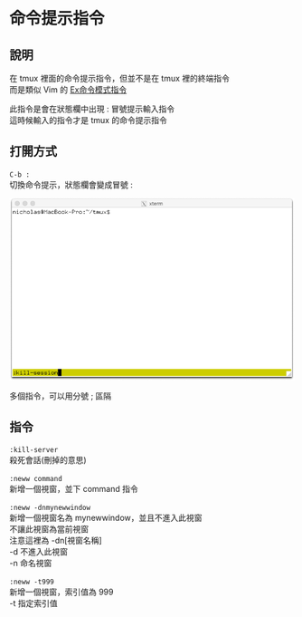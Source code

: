# 命令提示指令

## 說明

在 tmux 裡面的命令提示指令，但並不是在 tmux 裡的終端指令  
而是類似 Vim 的 [Ex命令模式指令](../../../../vim/ex-ming-ling-mo-shi-zhi-ling/)

此指令是會在狀態欄中出現 : 冒號提示輸入指令  
這時候輸入的指令才是  tmux 的命令提示指令

## 打開方式

`C-b :`  
切換命令提示，狀態欄會變成冒號 :

![](../../../../.gitbook/assets/tmux_command_prompt.png)

多個指令，可以用分號 ; 區隔

## 指令

`:kill-server`  
殺死會話\(刪掉的意思\)

`:neww command`  
新增一個視窗，並下 command 指令

`:neww -dnmynewwindow`  
新增一個視窗名為 mynewwindow，並且不進入此視窗  
不讓此視窗為當前視窗  
注意這裡為 -dn\[視窗名稱\]  
-d 不進入此視窗  
-n 命名視窗

`:neww -t999`  
新增一個視窗，索引值為 999  
-t 指定索引值

